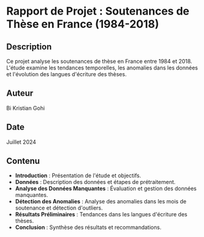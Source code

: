 
# Rapport de Projet : Soutenances de Thèse en France (1984-2018)

## Description

Ce projet analyse les soutenances de thèse en France entre 1984 et 2018. L'étude examine les tendances temporelles, les anomalies dans les données et l'évolution des langues d'écriture des thèses.

## Auteur

Bi Kristian Gohi

## Date

Juillet 2024

## Contenu

- **Introduction** : Présentation de l'étude et objectifs.
- **Données** : Description des données et étapes de prétraitement.
- **Analyse des Données Manquantes** : Évaluation et gestion des données manquantes.
- **Détection des Anomalies** : Analyse des anomalies dans les mois de soutenance et détection d'outliers.
- **Résultats Préliminaires** : Tendances dans les langues d'écriture des thèses.
- **Conclusion** : Synthèse des résultats et recommandations.
